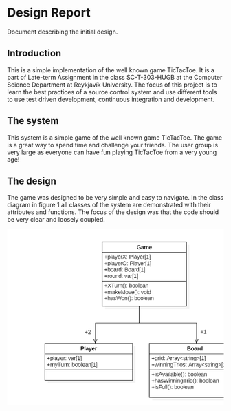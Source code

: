 # Design Report
Document describing the initial design.

## Introduction
This is a simple implementation of the well known game TicTacToe. 
It is a part of Late-term Assignment in the class SC-T-303-HUGB at the Computer Science Department at Reykjavík University. 
The focus of this project is to learn the best practices of a source control system and use different tools to use test driven development, continuous integration and development.

## The system

This system is a simple game of the well known game TicTacToe. 
The game is a great way to spend time and challenge your friends.
The user group is very large as everyone can have fun playing TicTacToe from a very young age!


## The design 

The game was designed to be very simple and easy to navigate.
In the class diagram in figure 1 all classes of the system are demonstrated with their attributes and functions.
The focus of the design was that the code should be very clear and loosely coupled.

![Image](./tictactoeclassdiagr.png "tictactoeclassdiagram") 
